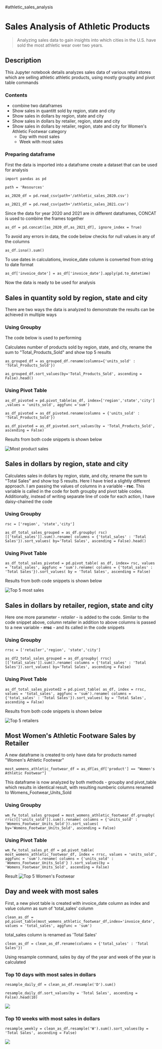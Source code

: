 #athletic_sales_analysis
# Sales Analysis of Athletic Products
> Analyzing sales data to gain insights into which cities in the U.S. have sold the most athletic wear over two years.

## Description
This Jupyter notebook details analyzes sales data of various retail stores which are selling athletic athletic products, using mostly groupby and pivot table commands

### Contents
* combine two dataframes
* Show sales in quantitt sold by region, state and city  
* Show sales in dollars by region, state and city
* Show sales in dollars by retailer, region, state and city
* Show sales in dollars by retailer, region, state and city for Women's Athletic Footwear category
    * Day with most sales
    * Week with most sales

### Preparing dataframe

First the data is imported into a dataframe create a dataset that can be used for analysis

`import pandas as pd`

`path = 'Resources'`

`as_2020_df = pd.read_csv(path+'/athletic_sales_2020.csv')`

`as_2021_df = pd.read_csv(path+'/athletic_sales_2021.csv')`

Since the data for year 2020 and 2021 are in different dataframes, CONCAT is used to combine the frames together

`as_df = pd.concat([as_2020_df,as_2021_df], ignore_index = True)`

To avoid any errors in data, the code below checks for null values in any of the columns

`as_df.isna().sum()`

To use dates in calculations, invoice_date column is converted from string to date format

`as_df['invoice_date'] = as_df['invoice_date'].apply(pd.to_datetime)`

Now the data is ready to be used for analysis

## Sales in quantity sold by region, state and city 
There are two ways the data is analyzed to demonstrate the results can be achieved in multiple ways

### Using Groupby

The code below is used to performing 

Calculates number of products sold by region, state, and city, rename the sum to "Total_Products_Sold" and show top 5 results

`as_grouped_df = as_grouped_df.rename(columns={'units_sold' : 'Total_Products_Sold'})`

`as_grouped_df.sort_values(by='Total_Products_Sold', ascending = False).head()`

### Using Pivot Table

`as_df_pivoted = pd.pivot_table(as_df, index=['region','state','city'] ,values = 'units_sold', aggfunc ='sum')`

`as_df_pivoted = as_df_pivoted.rename(columns = {'units_sold' : 'Total_Products_Sold'})`

`as_df_pivoted = as_df_pivoted.sort_values(by = 'Total_Products_Sold', ascending = False)`

Results from both code snippets is shown below

![Most product sales](/images/Top5_most_products_sold.png)

## Sales in dollars by region, state and city 

Calculates sales in dollars by region, state, and city, rename the sum to "Total Sales" and show top 5 results. Here I have tried a slightly different approach. I am passing the values of columns in a variable - **rsc**. This variable is called in the code for both groupby and pivot table codes. Additionally, instead of writing separate line of code for each action, I have daisy-chained the code

### Using Groupby

`rsc = ['region', 'state','city']`

`as_df_total_sales_grouped = as_df.groupby(
    rsc)[['total_sales']].sum().rename(
    columns = {'total_sales' : 'Total Sales'}).sort_values(
    by='Total Sales', ascending = False).head()`

### Using Pivot Table

`as_df_total_sales_pivoted = pd.pivot_table(
    as_df, index= rsc,
    values = 'total_sales', aggfunc = 'sum').rename(
    columns = {'total_sales' : 'Total Sales'}).sort_values(
    by = 'Total Sales', ascending = False)`

Results from both code snippets is shown below

![Top 5 most sales](/images/top_5_most_sales.png)

## Sales in dollars by retailer, region, state and city

Here one more parameter - *retailer* - is added to the code. Similar to the code snippet above, column retailer in addition to above columns is passed to a new variable - **rrsc** - and its called in the code snippets

### Using Groupby

`rrsc = ['retailer','region', 'state','city']`

`as_df2_total_sales_grouped = as_df.groupby(
    rrsc)[['total_sales']].sum().rename(
    columns = {'total_sales' : 'Total Sales'}).sort_values(
    by='Total Sales', ascending = False)`

### Using Pivot Table

`as_df_total_sales_pivoted2 = pd.pivot_table(
    as_df, index = rrsc,
    values = 'total_sales', aggfunc = 'sum').rename(
    columns = {'total_sales' : 'Total Sales'}).sort_values(
    by = 'Total Sales', ascending = False)`

Results from both code snippets is shown below

![Top 5 retailers](/images/top_5_most_sales_retailer.png)

## Most Women's Athletic Footware Sales by Retailer

A new dataframe is created to only have data for products named "Women's Athletic Footwear"

`most_womens_athletic_footwear_df = as_df[as_df['product'] == "Women's Athletic Footwear"]`

This dataframe is now analyzed by both methods - groupby and pivot_table which results in identical result, with resulting numberic columns renamed to Womens_Footwear_Units_Sold

### Using Groupby

`wm_fw_total_sales_grouped = most_womens_athletic_footwear_df.groupby(
    rrsc)[['units_sold']].sum().rename(
    columns = {'units_sold' : 'Womens_Footwear_Units_Sold'}).sort_values(
    by='Womens_Footwear_Units_Sold', ascending = False)`

### Using Pivot Table

`wm_fw_total_sales_pt_df = pd.pivot_table(
    most_womens_athletic_footwear_df, index = rrsc,
    values = 'units_sold', aggfunc = 'sum').rename(
    columns = {'units_sold' : 'Womens_Footwear_Units_Sold'}
    ).sort_values(by = 'Womens_Footwear_Units_Sold', ascending = False)`

Result
![Top 5 Women's Footwear](/images/Top5_most_women_footwear_sold.png)

## Day and week with most sales

First, a new pivot table is created with invoice_date column as index and value column as sum of 'total_sales' column

`clean_as_df = pd.pivot_table(most_womens_athletic_footwear_df,index='invoice_date', values = 'total_sales', aggfunc = 'sum')`

total_sales column is renamed as 'Total Sales'

`clean_as_df = clean_as_df.rename(columns = {'total_sales' : 'Total Sales'})`

Using resample command, sales by day of the year and week of the year is calculated

### Top 10 days with most sales in dollars

`resample_daily_df = clean_as_df.resample('D').sum()`

`resample_daily_df.sort_values(by = 'Total Sales', ascending = False).head(10)`

![](/images/Top5_most_women_footwear_sold_by_day.png)


### Top 10 weeks with most sales in dollars
`resample_weekly = clean_as_df.resample('W').sum().sort_values(by = 'Total Sales', ascending = False)`

![](/images/Top5_most_women_footwear_sold_by_week.png)